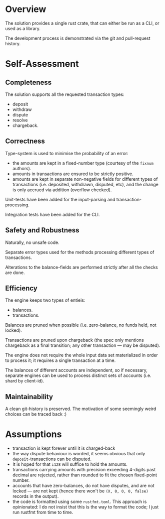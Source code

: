 
# Overview

The solution provides a single rust crate, that can either be run as a CLI, or used as a library.

The development process is demonstrated via the git and pull-request history.

# Self-Assessment

## Completeness

The solution supports all the requested transaction types:
- deposit
- withdraw
- dispute
- resolve
- chargeback.

## Correctness

Type-system is used to minimise the probability of an error:
- the amounts are kept in a fixed-number type (courtesy of the `fixnum` authors).
- amounts in transactions are ensured to be strictly positive.
- amounts are kept in separate non-negative fields for different types of transactions (i.e. deposited, withdrawn, disputed, etc), and the change is only accrued via addition (overflow checked).

Unit-tests have been added for the input-parsing and transaction-processing.

Integration tests have been added for the CLI.

## Safety and Robustness

Naturally, no unsafe code.

Separate error types used for the methods processing different types of transactions.

Alterations to the balance-fields are performed strictly after all the checks are done.

## Efficiency

The engine keeps two types of entieis:
- balances.
- transactions.

Balances are pruned when possible (i.e. zero-balance, no funds held, not locked).

Transactions are pruned upon chargeback (the spec only mentions chargeback as a final transition; any other transaction — may be disputed).

The engine does not require the whole input data set materialized in order to process it; it requires a single transaction at a time.

The balances of different accounts are independent, so if necessary, separate engines can be used to process distinct sets of accounts (i.e. shard by client-id).

## Maintainability

A clean git-history is preserved. The motivation of some seemingly weird choices can be traced back :)


# Assumptions

* transaction is kept forever until it is charged-back
* the way dispute behaviour is worded, it seems obvious that only `deposit`-transactions can be disputed.
* It is hoped for that `i128` will suffice to hold the amounts.
* transactions carrying amounts with precision exceeding 4-digits past decimal are rejected, rather than rounded to fit the chosen fixed-point number.
* accounts that have zero-balances, do not have disputes, and are not locked — are not kept (hence there won't be `(X, 0, 0, 0, false)`  records in the output).
* the code is formatted using some `rustfmt.toml`. This approach is opinionated: I do not insist that this is the way to format the code; I just run rustfmt from time to time.
